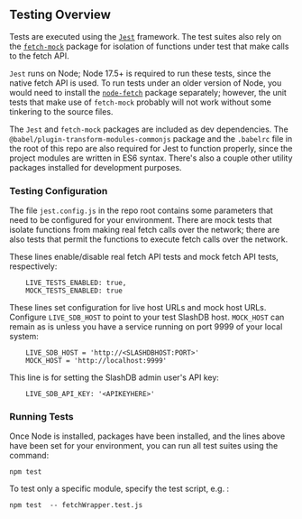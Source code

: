 ## Testing Overview

Tests are executed using the [```Jest```](https://jestjs.io/) framework.  The test suites also rely on the [```fetch-mock```](https://www.npmjs.com/package/fetch-mock) package for isolation of functions under test that make calls to the fetch API.

```Jest``` runs on Node; Node 17.5+ is required to run these tests, since the native fetch API is used.  To run tests under an older version of Node, you would need to install the [```node-fetch```](https://www.npmjs.com/package/node-fetch) package separately; however, the unit tests that make use of ```fetch-mock``` probably will not work without some tinkering to the source files.

The ```Jest``` and ```fetch-mock``` packages are included as dev dependencies.  The ```@babel/plugin-transform-modules-commonjs``` package and the ```.babelrc``` file in the root of this repo are also required for Jest to function properly, since the project modules are written in ES6 syntax.  There's also a couple other utility packages installed for development purposes.


### Testing Configuration

The file ```jest.config.js``` in the repo root contains some parameters that need to be configured for your environment.  There are mock tests that isolate functions from making real fetch calls over the network; there are also tests that permit the functions to execute fetch calls over the network.

These lines enable/disable real fetch API tests and mock fetch API tests, respectively: 
```
    LIVE_TESTS_ENABLED: true,
    MOCK_TESTS_ENABLED: true
```

These lines set configuration for live host URLs and mock host URLs.  Configure ```LIVE_SDB_HOST``` to point to your test SlashDB host.  ```MOCK_HOST``` can remain as is unless you have a service running on port 9999 of your local system:
```
    LIVE_SDB_HOST = 'http://<SLASHDBHOST:PORT>'
    MOCK_HOST = 'http://localhost:9999'
```

This line is for setting the SlashDB admin user's API key:
```
    LIVE_SDB_API_KEY: '<APIKEYHERE>'
```

### Running Tests

Once Node is installed, packages have been installed, and the lines above have been set for your environment, you can run all test suites using the command:

```npm test```

To test only a specific module, specify the test script, e.g. :

```npm test  -- fetchWrapper.test.js```
